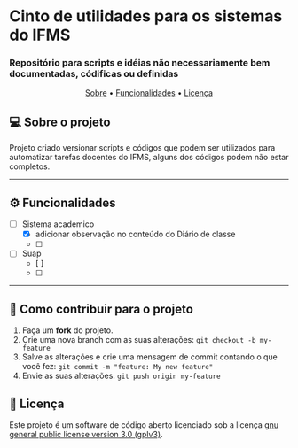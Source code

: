 # Cinto de utilidades para os sistemas do IFMS
###  Repositório para scripts e idéias não necessariamente bem documentadas, códificas ou definidas
<p align="center">
 <a href="#-sobre-o-projeto">Sobre</a> •
 <a href="#-funcionalidades">Funcionalidades</a> • 
 <a href="#user-content--licença">Licença</a>
</p>

## 💻 Sobre o projeto

Projeto criado versionar scripts e códigos que podem ser utilizados para automatizar tarefas docentes do IFMS, alguns dos códigos podem não estar completos.


---

## ⚙️ Funcionalidades

- [ ] Sistema academico
  - [X] adicionar observação no conteúdo do Diário de classe
  - [ ]
  

- [ ] Suap
  - [ ] 
  - [ ] 

---

## 💪 Como contribuir para o projeto

1. Faça um **fork** do projeto.
2. Crie uma nova branch com as suas alterações: `git checkout -b my-feature`
3. Salve as alterações e crie uma mensagem de commit contando o que você fez: `git commit -m "feature: My new feature"`
4. Envie as suas alterações: `git push origin my-feature`

## 📝 Licença

Este projeto é um software de código aberto licenciado sob a licença [gnu general public license version 3.0 (gplv3)](./LICENSE).
